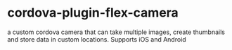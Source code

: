 # cordova-plugin-flex-camera
a custom cordova camera that can take multiple images, create thumbnails and store data in custom locations. Supports iOS and Android
